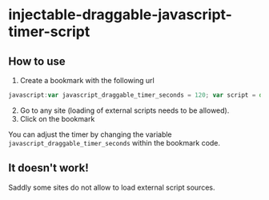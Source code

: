 # injectable-draggable-javascript-timer-script
## How to use
1. Create a bookmark with the following url 
```javascript
javascript:var javascript_draggable_timer_seconds = 120; var script = document.createElement('script');script.src = "https://cdn.statically.io/gh/gysi/injectable-draggable-javascript-timer-script/4.0.0/load.js"; script.type = 'text/javascript';document.head.appendChild(script);
```
2. Go to any site (loading of external scripts needs to be allowed).  
3. Click on the bookmark  

You can adjust the timer by changing the variable ```javascript_draggable_timer_seconds``` within the bookmark code.

## It doesn't work!
Saddly some sites do not allow to load external script sources.
